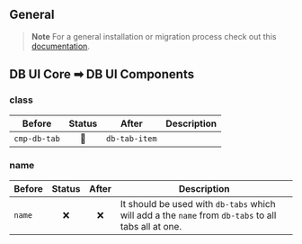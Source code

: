 <!--
SPDX-FileCopyrightText: 2025 DB Systel GmbH

SPDX-License-Identifier: Apache-2.0
-->

## General

> **Note**
> For a general installation or migration process check out this [documentation](https://www.npmjs.com/package/@db-ui/components).

## DB UI Core ➡ DB UI Components

### class

| Before       | Status | After         | Description |
| ------------ | :----: | ------------- | ----------- |
| `cmp-db-tab` |   🔁   | `db-tab-item` |             |

### name

| Before | Status | After | Description                                                                                         |
| ------ | :----: | :---: | --------------------------------------------------------------------------------------------------- |
| `name` |   ❌   |  ❌   | It should be used with `db-tabs` which will add a the `name` from `db-tabs` to all tabs all at one. |
